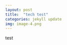 ```yaml
---
layout: post
title:  "tech test"
categories: jekyll update
img: image-4.png
---
```

test

<!--![webjeda gatok responsive jekyll theme]({{site.baseurl}}/images/1806/180602.jpg)-->